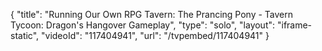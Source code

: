 {
    "title": "Running Our Own RPG Tavern: The Prancing Pony - Tavern Tycoon: Dragon's Hangover Gameplay",
    "type": "solo",
    "layout": "iframe-static",
    "videoId": "117404941",
    "url": "\/tvpembed\/117404941"
}